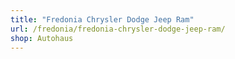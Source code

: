 ```yaml
---
title: "Fredonia Chrysler Dodge Jeep Ram"
url: /fredonia/fredonia-chrysler-dodge-jeep-ram/
shop: Autohaus
---
```

